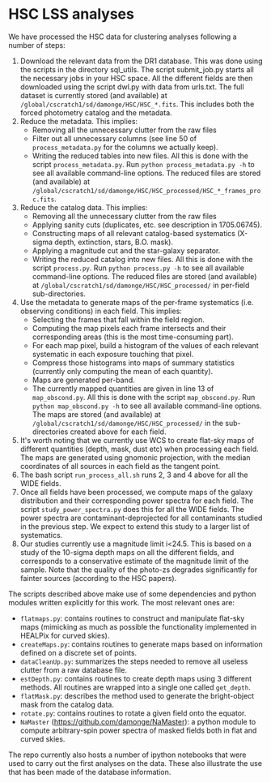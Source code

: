 # HSC LSS analyses

We have processed the HSC data for clustering analyses following a number of steps:
1. Download the relevant data from the DR1 database. This was done using the scripts in the directory sql_utils. The script submit_job.py starts all the necessary jobs in your HSC space.
   All the different fields are then downloaded using the script dwl.py with data from urls.txt.
   The full dataset is currently stored (and available) at `/global/cscratch1/sd/damonge/HSC/HSC_*.fits`. This includes both the forced photometry catalog and the metadata.
2. Reduce the metadata. This implies:
   - Removing all the unnecessary clutter from the raw files
   - Filter out all unnecessary columns (see line 50 of `process_metadata.py` for the columns we actually keep).
   - Writing the reduced tables into new files.
   All this is done with the script `process_metadata.py`. Run `python process_metadata.py -h` to see all available command-line options. The reduced files are stored (and available) at `/global/cscratch1/sd/damonge/HSC/HSC_processed/HSC_*_frames_proc.fits`.
3. Reduce the catalog data. This implies:
   - Removing all the unnecessary clutter from the raw files
   - Applying sanity cuts (duplicates, etc. see description in 1705.06745).
   - Constructing maps of all relevant catalog-based systematics (X-sigma depth, extinction, stars, B.O. mask).
   - Applying a magnitude cut and the star-galaxy separator.
   - Writing the reduced catalog into new files.
   All this is done with the script `process.py`. Run `python process.py -h` to see all available command-line options.
   The reduced files are stored (and available) at `/global/cscratch1/sd/damonge/HSC/HSC_processed/` in per-field sub-directories.
4. Use the metadata to generate maps of the per-frame systematics (i.e. observing conditions) in each field. This implies:
   - Selecting the frames that fall within the field region.
   - Computing the map pixels each frame intersects and their corresponding areas (this is the most time-consuming part).
   - For each map pixel, build a histogram of the values of each relevant systematic in each exposure touching that pixel.
   - Compress those histograms into maps of summary statistics (currently only computing the mean of each quantity).
   - Maps are generated per-band.
   - The currently mapped quantities are given in line 13 of `map_obscond.py`.
   All this is done with the script `map_obscond.py`. Run `python map_obscond.py -h` to see all available command-line options. The maps are stored (and available) at `/global/cscratch1/sd/damonge/HSC/HSC_processed/` in the sub-directories created above for each field.
3. It's worth noting that we currently use WCS to create flat-sky maps of different quantities (depth, mask, dust etc) when processing each field. The maps are generated using gnomonic projection, with the median coordinates of all sources in each field as the tangent point.
4. The bash script `run_process_all.sh` runs 2, 3 and 4 above for all the WIDE fields.
5. Once all fields have been processed, we compute maps of the galaxy distribution and their corresponding power spectra for each field. The script `study_power_spectra.py` does this for all the WIDE fields. The power spectra are contaminant-deprojected for all contaminants studied in the previous step. We expect to extend this study to a larger list of systematics.
6. Our studies currently use a magnitude limit i<24.5. This is based on a study of the 10-sigma depth maps on all the different fields, and corresponds to a conservative estimate of the magnitude limit of the sample. Note that the quality of the photo-zs degrades significantly for fainter sources (according to the HSC papers).

The scripts described above make use of some dependencies and python modules written explicitly for this work. The most relevant ones are:
- `flatmaps.py`: contains routines to construct and manipulate flat-sky maps (mimicking as much as possible the functionality implemented in HEALPix for curved skies).
- `createMaps.py`: contains routines to generate maps based on information defined on a discrete set of points.
- `dataCleanUp.py`: summarizes the steps needed to remove all useless clutter from a raw database file.
- `estDepth.py`: contains routines to create depth maps using 3 different methods. All routines are wrapped into a single one called `get_depth`.
- `flatMask.py`: describes the method used to generate the bright-object mask from the catalog data.
- `rotate.py`: contains routines to rotate a given field onto the equator.
- `NaMaster` (https://github.com/damonge/NaMaster): a python module to compute arbitrary-spin power spectra of masked fields both in flat and curved skies.

The repo currently also hosts a number of ipython notebooks that were used to carry out the first analyses on the data. These also illustrate the use that has been made of the database information.
